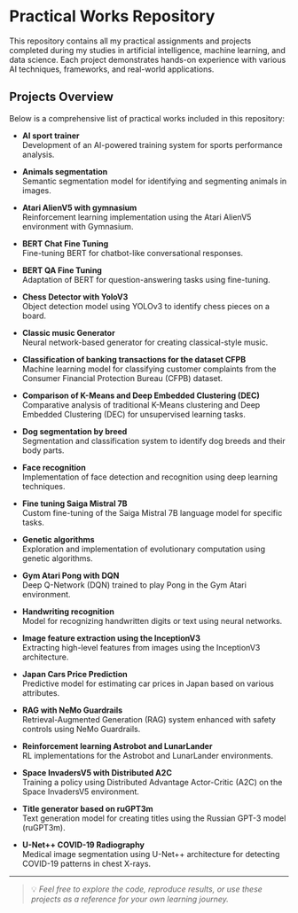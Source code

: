 # Practical Works Repository

This repository contains all my practical assignments and projects completed during my studies in artificial intelligence, machine learning, and data science. Each project demonstrates hands-on experience with various AI techniques, frameworks, and real-world applications.

## Projects Overview

Below is a comprehensive list of practical works included in this repository:

- **AI sport trainer**  
  Development of an AI-powered training system for sports performance analysis.

- **Animals segmentation**  
  Semantic segmentation model for identifying and segmenting animals in images.

- **Atari AlienV5 with gymnasium**  
  Reinforcement learning implementation using the Atari AlienV5 environment with Gymnasium.

- **BERT Chat Fine Tuning**  
  Fine-tuning BERT for chatbot-like conversational responses.

- **BERT QA Fine Tuning**  
  Adaptation of BERT for question-answering tasks using fine-tuning.

- **Chess Detector with YoloV3**  
  Object detection model using YOLOv3 to identify chess pieces on a board.

- **Classic music Generator**  
  Neural network-based generator for creating classical-style music.

- **Classification of banking transactions for the dataset CFPB**  
  Machine learning model for classifying customer complaints from the Consumer Financial Protection Bureau (CFPB) dataset.

- **Comparison of K-Means and Deep Embedded Clustering (DEC)**  
  Comparative analysis of traditional K-Means clustering and Deep Embedded Clustering (DEC) for unsupervised learning tasks.

- **Dog segmentation by breed**  
  Segmentation and classification system to identify dog breeds and their body parts.

- **Face recognition**  
  Implementation of face detection and recognition using deep learning techniques.

- **Fine tuning Saiga Mistral 7B**  
  Custom fine-tuning of the Saiga Mistral 7B language model for specific tasks.

- **Genetic algorithms**  
  Exploration and implementation of evolutionary computation using genetic algorithms.

- **Gym Atari Pong with DQN**  
  Deep Q-Network (DQN) trained to play Pong in the Gym Atari environment.

- **Handwriting recognition**  
  Model for recognizing handwritten digits or text using neural networks.

- **Image feature extraction using the InceptionV3**  
  Extracting high-level features from images using the InceptionV3 architecture.

- **Japan Cars Price Prediction**  
  Predictive model for estimating car prices in Japan based on various attributes.

- **RAG with NeMo Guardrails**  
  Retrieval-Augmented Generation (RAG) system enhanced with safety controls using NeMo Guardrails.

- **Reinforcement learning Astrobot and LunarLander**  
  RL implementations for the Astrobot and LunarLander environments.

- **Space InvadersV5 with Distributed A2C**  
  Training a policy using Distributed Advantage Actor-Critic (A2C) on the Space InvadersV5 environment.

- **Title generator based on ruGPT3m**  
  Text generation model for creating titles using the Russian GPT-3 model (ruGPT3m).

- **U-Net++ COVID-19 Radiography**  
  Medical image segmentation using U-Net++ architecture for detecting COVID-19 patterns in chest X-rays.

---

> 💡 *Feel free to explore the code, reproduce results, or use these projects as a reference for your own learning journey.*
